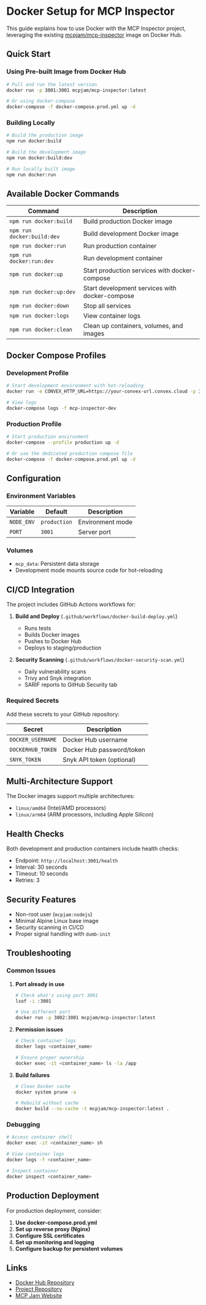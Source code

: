 # Docker Setup for MCP Inspector

This guide explains how to use Docker with the MCP Inspector project, leveraging the existing [mcpjam/mcp-inspector](https://hub.docker.com/r/mcpjam/mcp-inspector) image on Docker Hub.

## Quick Start

### Using Pre-built Image from Docker Hub

```bash
# Pull and run the latest version
docker run -p 3001:3001 mcpjam/mcp-inspector:latest

# Or using docker-compose
docker-compose -f docker-compose.prod.yml up -d
```

### Building Locally

```bash
# Build the production image
npm run docker:build

# Build the development image
npm run docker:build:dev

# Run locally built image
npm run docker:run
```

## Available Docker Commands

| Command                    | Description                                    |
| -------------------------- | ---------------------------------------------- |
| `npm run docker:build`     | Build production Docker image                  |
| `npm run docker:build:dev` | Build development Docker image                 |
| `npm run docker:run`       | Run production container                       |
| `npm run docker:run:dev`   | Run development container                      |
| `npm run docker:up`        | Start production services with docker-compose  |
| `npm run docker:up:dev`    | Start development services with docker-compose |
| `npm run docker:down`      | Stop all services                              |
| `npm run docker:logs`      | View container logs                            |
| `npm run docker:clean`     | Clean up containers, volumes, and images       |

## Docker Compose Profiles

### Development Profile

```bash
# Start development environment with hot-reloading
docker run -e CONVEX_HTTP_URL=https://your-convex-url.convex.cloud -p 3001:3001 mcpjam/mcp-inspector:latest

# View logs
docker-compose logs -f mcp-inspector-dev
```

### Production Profile

```bash
# Start production environment
docker-compose --profile production up -d

# Or use the dedicated production compose file
docker-compose -f docker-compose.prod.yml up -d
```

## Configuration

### Environment Variables

| Variable   | Default      | Description      |
| ---------- | ------------ | ---------------- |
| `NODE_ENV` | `production` | Environment mode |
| `PORT`     | `3001`       | Server port      |

### Volumes

- `mcp_data`: Persistent data storage
- Development mode mounts source code for hot-reloading

## CI/CD Integration

The project includes GitHub Actions workflows for:

1. **Build and Deploy** (`.github/workflows/docker-build-deploy.yml`)
   - Runs tests
   - Builds Docker images
   - Pushes to Docker Hub
   - Deploys to staging/production

2. **Security Scanning** (`.github/workflows/docker-security-scan.yml`)
   - Daily vulnerability scans
   - Trivy and Snyk integration
   - SARIF reports to GitHub Security tab

### Required Secrets

Add these secrets to your GitHub repository:

| Secret            | Description               |
| ----------------- | ------------------------- |
| `DOCKER_USERNAME` | Docker Hub username       |
| `DOCKERHUB_TOKEN` | Docker Hub password/token |
| `SNYK_TOKEN`      | Snyk API token (optional) |

## Multi-Architecture Support

The Docker images support multiple architectures:

- `linux/amd64` (Intel/AMD processors)
- `linux/arm64` (ARM processors, including Apple Silicon)

## Health Checks

Both development and production containers include health checks:

- Endpoint: `http://localhost:3001/health`
- Interval: 30 seconds
- Timeout: 10 seconds
- Retries: 3

## Security Features

- Non-root user (`mcpjam:nodejs`)
- Minimal Alpine Linux base image
- Security scanning in CI/CD
- Proper signal handling with `dumb-init`

## Troubleshooting

### Common Issues

1. **Port already in use**

   ```bash
   # Check what's using port 3001
   lsof -i :3001

   # Use different port
   docker run -p 3002:3001 mcpjam/mcp-inspector:latest
   ```

2. **Permission issues**

   ```bash
   # Check container logs
   docker logs <container_name>

   # Ensure proper ownership
   docker exec -it <container_name> ls -la /app
   ```

3. **Build failures**

   ```bash
   # Clean Docker cache
   docker system prune -a

   # Rebuild without cache
   docker build --no-cache -t mcpjam/mcp-inspector:latest .
   ```

### Debugging

```bash
# Access container shell
docker exec -it <container_name> sh

# View container logs
docker logs -f <container_name>

# Inspect container
docker inspect <container_name>
```

## Production Deployment

For production deployment, consider:

1. **Use docker-compose.prod.yml**
2. **Set up reverse proxy (Nginx)**
3. **Configure SSL certificates**
4. **Set up monitoring and logging**
5. **Configure backup for persistent volumes**

## Links

- [Docker Hub Repository](https://hub.docker.com/r/mcpjam/mcp-inspector)
- [Project Repository](https://github.com/mcpjam/inspector)
- [MCP Jam Website](https://mcpjam.com)

